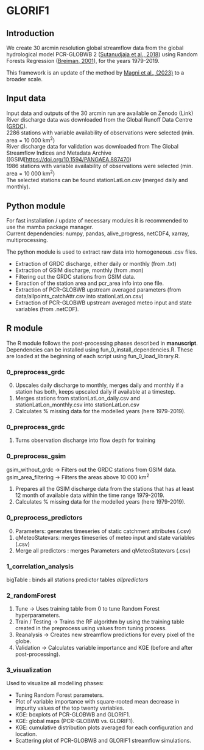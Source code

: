 # GLORIF1

## Introduction
We create 30 arcmin resolution global streamflow data from the global hydrological model PCR-GLOBWB 2 ([Sutanudjaja et al., 2018](https://doi.org/10.5194/gmd-11-2429-2018)) using Random Forests Regression ([Breiman, 2001](https://doi.org/10.1023/A:1010933404324)), for the years 1979-2019.

This framework is an update of the method by [Magni et al., (2023)]([https://doi.org/10.1016/j.cageo.2021.105019](https://doi.org/10.2166/hydro.2023.217)) to a broader scale.


## Input data
Input data and outputs of the 30 arcmin run are available on Zenodo (Link)\
River discharge data was downloaded from the Global Runoff Data Centre ([GRDC](https://www.bafg.de/GRDC)). \
2286 stations with variable availability of observations were selected (min. area = 10 000 km<sup>2</sup>) \
River discharge data for validation was downloaded from The Global Streamflow Indices and Metadata Archive ([GSIM[https://doi.org/10.1594/PANGAEA.887470)\
1986 stations with variable availability of observations were selected (min. area = 10 000 km<sup>2</sup>) \
The selected stations can be found stationLatLon.csv (merged daily and monthly).

## Python module
For fast installation / update of necessary modules it is recommended to use the mamba package manager.\
Current dependencies: numpy, pandas, alive_progress, netCDF4, xarray, multiprocessing.

The python module is used to extract raw data into homogeneous .csv files.
- Extraction of GRDC discharge, either daily or monthly (from .txt)
- Extraction of GSIM discharge, monthly (from .mon)
- Filtering out the GRDC stations from GSIM data.
- Exraction of the station area and pcr_area info into one file.
- Extraction of PCR-GLOBWB upstream averaged parameters (from data/allpoints_catchAttr.csv into stationLatLon.csv)
- Extraction of PCR-GLOBWB upstream averaged meteo input and state variables (from .netCDF). 

## R module
The R module follows the post-processing phases described in **manuscript**.
Dependencies can be installed using fun_0_install_dependencies.R.
These are loaded at the beginning of each script using fun_0_load_library.R. 

### 0_preprocess_grdc
0. Upscales daily discharge to monthly, merges daily and monthly if a station has both, keeps upscaled daily if available at a timestep.
1. Merges stations from stationLatLon_daily.csv and stationLatLon_monthly.csv into stationLatLon.csv
2. Calculates % missing data for the modelled years (here 1979-2019).

### 0_preprocess_grdc
1. Turns observation discharge into flow depth for training
   
### 0_preprocess_gsim
gsim_without_grdc -> Filters out the GRDC stations from GSIM data.
gsim_area_filtering -> Filters the areas above 10 000 km<sup>2</sup>
1. Prepares all the GSIM discharge data from the stations that has at least 12 month of available data within the time range 1979-2019.
2. Calculates % missing data for the modelled years (here 1979-2019).

### 0_preprocess_predictors
0. Parameters: generates timeseries of static catchment attributes (.csv)
0. qMeteoStatevars: merges timeseries of meteo input and state variables (.csv)
1. Merge all predictors : merges Parameters and qMeteoStatevars (.csv)

### 1_correlation_analysis
bigTable : binds all stations predictor tables *allpredictors*

### 2_randomForest 
1. Tune -> Uses training table from 0 to tune Random Forest hyperparameters. 
2. Train / Testing -> Trains the RF algorithm by using the training table created in the preprocess using values from tuning process.
3. Reanalysis -> Creates new streamflow predictions for every pixel of the globe. 
4. Validation -> Calculates variable importance and KGE (before and after post-processing).

### 3_visualization
Used to visualize all modelling phases:
- Tuning Random Forest parameters. 
- Plot of variable importance with square-rooted mean decrease in impurity values of the top twenty variables. 
- KGE: boxplots of PCR-GLOBWB and GLORIF1. 
- KGE: global maps (PCR-GLOBWB vs. GLORIF1).
- KGE: cumulative distribution plots averaged for each configuration and location.
- Scattering plot of PCR-GLOBWB and GLORIF1 streamflow simulations.
